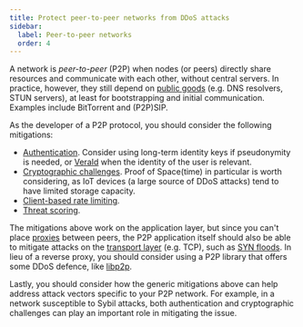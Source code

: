 ```yaml
---
title: Protect peer-to-peer networks from DDoS attacks
sidebar:
  label: Peer-to-peer networks
  order: 4
---
```


A network is _peer-to-peer_ (P2P) when nodes (or peers) directly share resources and communicate with each other, without central servers.
In practice, however, they still depend on [public goods](public-goods.md) (e.g. DNS resolvers, STUN servers), at least for bootstrapping and initial communication.
Examples include BitTorrent and (P2P)SIP.

As the developer of a P2P protocol, you should consider the following mitigations:

- [Authentication](../mitigations/authentication.md). Consider using long-term identity keys if pseudonymity is needed, or [VeraId](https://veraid.net) when the identity of the user is relevant.
- [Cryptographic challenges](../mitigations/crypto-challenges.md). Proof of Space(time) in particular is worth considering, as IoT devices (a large source of DDoS attacks) tend to have limited storage capacity.
- [Client-based rate limiting](../mitigations/rate-limiting.md).
- [Threat scoring](../mitigations/threat-scoring.md).

The mitigations above work on the application layer,
but since you can't place [proxies](../mitigations/reverse-proxies.md) between peers,
the P2P application itself should also be able to mitigate attacks on the [transport layer](https://en.wikipedia.org/wiki/Transport_layer) (e.g. TCP),
such as [SYN floods](https://en.wikipedia.org/wiki/SYN_flood).
In lieu of a reverse proxy, you should consider using a P2P library that offers some DDoS defence, like [libp2p](https://docs.libp2p.io/concepts/security/dos-mitigation/).

Lastly, you should consider how the generic mitigations above can help address attack vectors specific to your P2P network. For example, in a network susceptible to Sybil attacks, both authentication and cryptographic challenges can play an important role in mitigating the issue.
